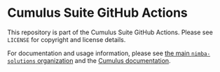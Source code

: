 # Cumulus Suite GitHub Actions

This repository is part of the Cumulus Suite GitHub Actions. Please see `LICENSE` for copyright and license details.

For documentation and usage information, please see [the main `nimba-solutions` organization](https://github.com/nimba-solutions) and the [Cumulus documentation](https://cumulusci.readthedocs.io).

